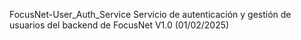 FocusNet-User_Auth_Service
Servicio de autenticación y gestión de usuarios del backend de FocusNet
V1.0 (01/02/2025)